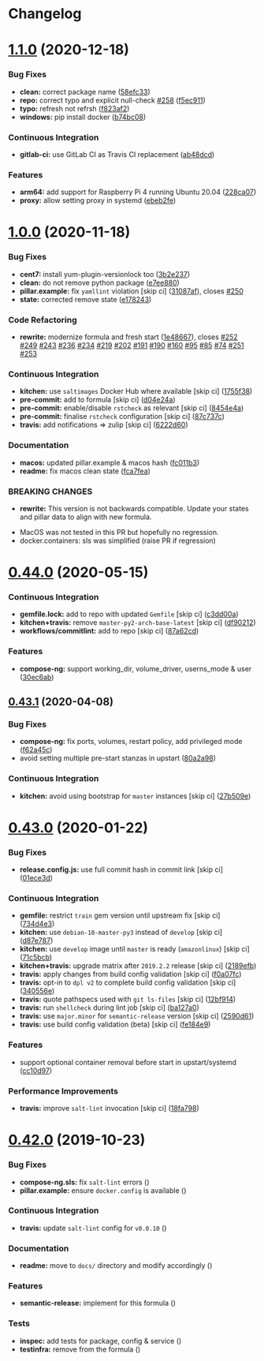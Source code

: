 # Changelog

# [1.1.0](https://github.com/saltstack-formulas/docker-formula/compare/v1.0.0...v1.1.0) (2020-12-18)


### Bug Fixes

* **clean:** correct package name ([58efc33](https://github.com/saltstack-formulas/docker-formula/commit/58efc33adb4f9ca0bee8b33b8c9ba7da6b787b40))
* **repo:** correct typo and explicit null-check [#258](https://github.com/saltstack-formulas/docker-formula/issues/258) ([f5ec911](https://github.com/saltstack-formulas/docker-formula/commit/f5ec91120eb1dbdc121c2b0faa54f0dfb81ecaea))
* **typo:** refresh not refrsh ([f823af2](https://github.com/saltstack-formulas/docker-formula/commit/f823af2ae91dd35237539bb953263e23a129a020))
* **windows:** pip install docker ([b74bc08](https://github.com/saltstack-formulas/docker-formula/commit/b74bc086864c1889de50da3d8a6376e104257ab2))


### Continuous Integration

* **gitlab-ci:** use GitLab CI as Travis CI replacement ([ab48dcd](https://github.com/saltstack-formulas/docker-formula/commit/ab48dcdf0a8943941e7cf2044fef099d6bc1b29b))


### Features

* **arm64:** add support for Raspberry Pi 4 running Ubuntu 20.04 ([228ca07](https://github.com/saltstack-formulas/docker-formula/commit/228ca0739711bdc280ed32a76e12501ccd4ea46b))
* **proxy:** allow setting proxy in systemd ([ebeb2fe](https://github.com/saltstack-formulas/docker-formula/commit/ebeb2fe0332d91234f0bf78ae8b800ad694604b9))

# [1.0.0](https://github.com/saltstack-formulas/docker-formula/compare/v0.44.0...v1.0.0) (2020-11-18)


### Bug Fixes

* **cent7:** install yum-plugin-versionlock too ([3b2e237](https://github.com/saltstack-formulas/docker-formula/commit/3b2e2377a5f1160ca6dcfdf3bfca344f9d596b1f))
* **clean:** do not remove python package ([e7ee880](https://github.com/saltstack-formulas/docker-formula/commit/e7ee8809c94a56b06b7829b221a930c1bf5d7718))
* **pillar.example:** fix `yamllint` violation [skip ci] ([31087af](https://github.com/saltstack-formulas/docker-formula/commit/31087afced764593b5758363d2e5b5f6382c68ea)), closes [#250](https://github.com/saltstack-formulas/docker-formula/issues/250)
* **state:** corrected remove state ([e178243](https://github.com/saltstack-formulas/docker-formula/commit/e1782434e37778e365302c6c304bc357a54bd4b2))


### Code Refactoring

* **rewrite:** modernize formula and fresh start ([1e48667](https://github.com/saltstack-formulas/docker-formula/commit/1e48667188cbaac5497fcdb5c652f0a6dd3257ee)), closes [#252](https://github.com/saltstack-formulas/docker-formula/issues/252) [#249](https://github.com/saltstack-formulas/docker-formula/issues/249) [#243](https://github.com/saltstack-formulas/docker-formula/issues/243) [#236](https://github.com/saltstack-formulas/docker-formula/issues/236) [#234](https://github.com/saltstack-formulas/docker-formula/issues/234) [#219](https://github.com/saltstack-formulas/docker-formula/issues/219) [#202](https://github.com/saltstack-formulas/docker-formula/issues/202) [#191](https://github.com/saltstack-formulas/docker-formula/issues/191) [#190](https://github.com/saltstack-formulas/docker-formula/issues/190) [#160](https://github.com/saltstack-formulas/docker-formula/issues/160) [#95](https://github.com/saltstack-formulas/docker-formula/issues/95) [#85](https://github.com/saltstack-formulas/docker-formula/issues/85) [#74](https://github.com/saltstack-formulas/docker-formula/issues/74) [#251](https://github.com/saltstack-formulas/docker-formula/issues/251) [#253](https://github.com/saltstack-formulas/docker-formula/issues/253)


### Continuous Integration

* **kitchen:** use `saltimages` Docker Hub where available [skip ci] ([1755f38](https://github.com/saltstack-formulas/docker-formula/commit/1755f38fd9d8b895bfe8eac429fa62e48ed51697))
* **pre-commit:** add to formula [skip ci] ([d04e24a](https://github.com/saltstack-formulas/docker-formula/commit/d04e24a6e8f819c5d808e6c30f8fac3356ad1d0b))
* **pre-commit:** enable/disable `rstcheck` as relevant [skip ci] ([8454e4a](https://github.com/saltstack-formulas/docker-formula/commit/8454e4ad4476c8e7e6dd7af4197f787fb9d987ad))
* **pre-commit:** finalise `rstcheck` configuration [skip ci] ([87c737c](https://github.com/saltstack-formulas/docker-formula/commit/87c737cb6fc2c7d7d4268f23f1fb074a580c653b))
* **travis:** add notifications => zulip [skip ci] ([6222d60](https://github.com/saltstack-formulas/docker-formula/commit/6222d60ad2883b89f901198947f5061e4a10ab43))


### Documentation

* **macos:** updated pillar.example & macos hash ([fc011b3](https://github.com/saltstack-formulas/docker-formula/commit/fc011b38fa44e441586961cc7c051c008bfe66e5))
* **readme:** fix macos clean state ([fca7fea](https://github.com/saltstack-formulas/docker-formula/commit/fca7fea55aba95e0f139128cde97ca2f5c133919))


### BREAKING CHANGES

* **rewrite:** This version is not backwards compatible. Update
 your states and pillar data to align with new formula.

 - MacOS was not tested in this PR but hopefully no regression.
 - docker.containers: sls was simplified (raise PR if regression)

# [0.44.0](https://github.com/saltstack-formulas/docker-formula/compare/v0.43.1...v0.44.0) (2020-05-15)


### Continuous Integration

* **gemfile.lock:** add to repo with updated `Gemfile` [skip ci] ([c3dd00a](https://github.com/saltstack-formulas/docker-formula/commit/c3dd00a2472eb092761419a88eeb0fa29117d97a))
* **kitchen+travis:** remove `master-py2-arch-base-latest` [skip ci] ([df90212](https://github.com/saltstack-formulas/docker-formula/commit/df9021232563c8fe4583c2faee48f8f1d17c3562))
* **workflows/commitlint:** add to repo [skip ci] ([87a62cd](https://github.com/saltstack-formulas/docker-formula/commit/87a62cd8fb42b5561ad2ec12cfdba7b342f81359))


### Features

* **compose-ng:** support working_dir, volume_driver, userns_mode & user ([30ec6ab](https://github.com/saltstack-formulas/docker-formula/commit/30ec6ab02bd0265e90b12bcc367b7334bf536a4a))

## [0.43.1](https://github.com/saltstack-formulas/docker-formula/compare/v0.43.0...v0.43.1) (2020-04-08)


### Bug Fixes

* **compose-ng:** fix ports, volumes, restart policy, add privileged mode ([f62a45c](https://github.com/saltstack-formulas/docker-formula/commit/f62a45cd0e1aea91eed27dac1724090ef18aceea))
* avoid setting multiple pre-start stanzas in upstart ([80a2a98](https://github.com/saltstack-formulas/docker-formula/commit/80a2a985e96b2d7c9867660f15a5e7a9808ee156))


### Continuous Integration

* **kitchen:** avoid using bootstrap for `master` instances [skip ci] ([27b509e](https://github.com/saltstack-formulas/docker-formula/commit/27b509e696e06b9ea244170608f348f841ebb36c))

# [0.43.0](https://github.com/saltstack-formulas/docker-formula/compare/v0.42.0...v0.43.0) (2020-01-22)


### Bug Fixes

* **release.config.js:** use full commit hash in commit link [skip ci] ([01ece3d](https://github.com/saltstack-formulas/docker-formula/commit/01ece3dba8e581b15da1087c58b484b56177f0de))


### Continuous Integration

* **gemfile:** restrict `train` gem version until upstream fix [skip ci] ([734d4e3](https://github.com/saltstack-formulas/docker-formula/commit/734d4e3a884253ecc0f37493b0af6cf2398dbac0))
* **kitchen:** use `debian-10-master-py3` instead of `develop` [skip ci] ([d87e787](https://github.com/saltstack-formulas/docker-formula/commit/d87e7871989b56293b577976c122c6c7095d61e3))
* **kitchen:** use `develop` image until `master` is ready (`amazonlinux`) [skip ci] ([71c5bcb](https://github.com/saltstack-formulas/docker-formula/commit/71c5bcb0aead53192ec4bb9f560ed312c80af1f6))
* **kitchen+travis:** upgrade matrix after `2019.2.2` release [skip ci] ([2189efb](https://github.com/saltstack-formulas/docker-formula/commit/2189efbc8af5fa6a529acbe3410b62558132a044))
* **travis:** apply changes from build config validation [skip ci] ([f0a07fc](https://github.com/saltstack-formulas/docker-formula/commit/f0a07fc7c03107b21dd9f7161972b084893f19ee))
* **travis:** opt-in to `dpl v2` to complete build config validation [skip ci] ([340556e](https://github.com/saltstack-formulas/docker-formula/commit/340556e081780d890db064dc84d7fdd177e55d93))
* **travis:** quote pathspecs used with `git ls-files` [skip ci] ([12bf914](https://github.com/saltstack-formulas/docker-formula/commit/12bf914e2468ce8b09f172c12c5df8aa4b7175e5))
* **travis:** run `shellcheck` during lint job [skip ci] ([ba127a0](https://github.com/saltstack-formulas/docker-formula/commit/ba127a08113bf43f3bbb7691d1bc670e659e4c45))
* **travis:** use `major.minor` for `semantic-release` version [skip ci] ([2590d61](https://github.com/saltstack-formulas/docker-formula/commit/2590d61eeadb82ae420db450f3885b95a77be52c))
* **travis:** use build config validation (beta) [skip ci] ([fe184e9](https://github.com/saltstack-formulas/docker-formula/commit/fe184e95123ad90c2a38515a50118f5ab82cac1b))


### Features

* support optional container removal before start in upstart/systemd ([cc10d97](https://github.com/saltstack-formulas/docker-formula/commit/cc10d97ee0a8f85f8d94f6ec4b1918c906338afd))


### Performance Improvements

* **travis:** improve `salt-lint` invocation [skip ci] ([18fa798](https://github.com/saltstack-formulas/docker-formula/commit/18fa79879dbb37c90c45c836018126dfbd61f5e2))

# [0.42.0](https://github.com/saltstack-formulas/docker-formula/compare/v0.41.0...v0.42.0) (2019-10-23)


### Bug Fixes

* **compose-ng.sls:** fix `salt-lint` errors ([](https://github.com/saltstack-formulas/docker-formula/commit/9e8e1e8))
* **pillar.example:** ensure `docker.config` is available ([](https://github.com/saltstack-formulas/docker-formula/commit/dce112a))


### Continuous Integration

* **travis:** update `salt-lint` config for `v0.0.10` ([](https://github.com/saltstack-formulas/docker-formula/commit/3eaed1b))


### Documentation

* **readme:** move to `docs/` directory and modify accordingly ([](https://github.com/saltstack-formulas/docker-formula/commit/222fc6d))


### Features

* **semantic-release:** implement for this formula ([](https://github.com/saltstack-formulas/docker-formula/commit/ea6be11))


### Tests

* **inspec:** add tests for package, config & service ([](https://github.com/saltstack-formulas/docker-formula/commit/451d76d))
* **testinfra:** remove from the formula ([](https://github.com/saltstack-formulas/docker-formula/commit/62122d2))
